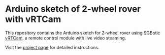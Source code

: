 # Arduino sketch of 2-wheel rover with vRTCam


This repository contains the Arduino sketch for 2-wheel rover using SGBotic [vRTCam](https://www.sgbotic.com/index.php?dispatch=products.view&product_id=3263), a remote control module with live video steaming.

Visit the [project page](https://www.sgbotic.com/index.php?dispatch=pages.view&page_id=58) for detailed instructions.


